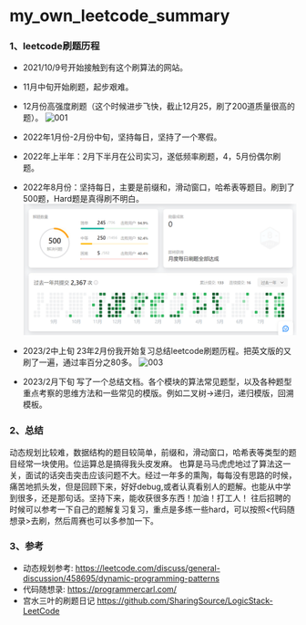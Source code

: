 # my_own_leetcode_summary
### 1、leetcode刷题历程
  - 2021/10/9号开始接触到有这个刷算法的网站。
  - 11月中旬开始刷题，起步艰难。
  - 12月份高强度刷题（这个时候进步飞快，截止12月25，刷了200道质量很高的题）。
![001](https://github.com/Frankie32244/Leetcode_summary/raw/main/Pics/001.PNG)


  - 2022年1月份-2月份中旬，坚持每日，坚持了一个寒假。
  - 2022年上半年：2月下半月在公司实习，遂低频率刷题，4，5月份偶尔刷题。
  - 2022年8月份：坚持每日，主要是前缀和，滑动窗口，哈希表等题目。刷到了500题，Hard题是真得刷不明白。
![002](./Pics/002.png)


  - 2023/2中上旬 23年2月份我开始复习总结leetcode刷题历程。把英文版的又刷了一遍，通过率百分之80多。
![003](https://github.com/Frankie32244/Leetcode_summary/raw/main/Pics/003.PNG)
  - 2023/2月下旬 写了一个总结文档。各个模块的算法常见题型，以及各种题型重点考察的思维方法和一些常见的模版。例如二叉树->递归，递归模版，回溯模板。


### 2、总结
  动态规划比较难，数据结构的题目较简单，前缀和，滑动窗口，哈希表等类型的题目经常一块使用。位运算总是搞得我头皮发麻。
  也算是马马虎虎地过了算法这一关，面试的话突击突击应该问题不大。经过一年多的熏陶，每每没有思路的时候，痛苦地抓头发，但是回顾下来，好好debug,或者认真看别人的题解。也能从中学到很多，还是那句话。坚持下来，能收获很多东西！加油！打工人！
  往后招聘的时候可以参考一下自己的题解复习复习，重点是多练一些hard，可以按照<代码随想录>去刷，然后周赛也可以多参加一下。

### 3、参考
- 动态规划参考: https://leetcode.com/discuss/general-discussion/458695/dynamic-programming-patterns
- 代码随想录: https://programmercarl.com/
- 宫水三叶的刷题日记 https://github.com/SharingSource/LogicStack-LeetCode

